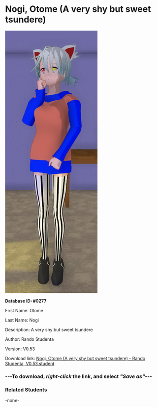 # Nogi, Otome (A very shy but sweet tsundere)

<img src="../../Files/Images/Nogi, Otome (A very shy but sweet tsundere).png" title="Nogi, Otome (A very shy but sweet tsundere) - Rando Studenta, V0.53">

**Database ID: #0277**

First Name: Otome

Last Name: Nogi

Description: A very shy but sweet tsundere

Author: Rando Studenta

Version: V0.53

Download link: <a href="https://raw.githubusercontent.com/Arbiter1223/Daigaku-Gurashi-Custom-Students/master/Files/Student%20Files/Nogi%2C%20Otome%20(A%20very%20shy%20but%20sweet%20tsundere)%20-%20Rando%20Studenta%2C%20V0.53.student">Nogi, Otome (A very shy but sweet tsundere) - Rando Studenta, V0.53.student</a>

### ---**To download, _right-click_ the link, and select _"Save as"_**---

### Related Students

-none-

